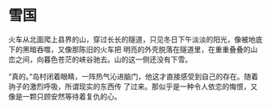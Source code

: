 # 雪国

火车从北面爬上县界的山，穿过长长的隧道，只见冬日下午淡淡的阳光，像被地底下的黑暗吞噬，又像那陈旧的火车把
明亮的外壳脱落在隧道里，在重重叠叠的山峦之间，向暮色苍茫的峡谷驰去。山的这一侧还没有下雪。

“真的。”岛村闭着眼睛，一阵热气沁进脑门，他这才直接感受到自己的存在。随着驹子的激烈呼吸，所谓现实的东西传
了过来。那似乎是一种令人依恋的悔恨，又像是一颗只顾安然等待着复仇的心。

